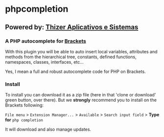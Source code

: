 # phpcompletion
## Powered by: [Thizer Aplicativos e Sistemas](https://www.thizer.com/)

### A PHP autocomplete for [Brackets](https://brackets.io) 

With this plugin you will be able to auto insert local variables, attributes and methods from the hierarchical tree,
constants, defined functions, namespaces, classes, interfaces, etc...

Yes, I mean a full and robust autocomplete code for PHP on Brackets.

### Install

To install you can download it as a zip file (here in that 'clone or download' green button, over there).
But we **strongly** recommend you to install on the Brackets following:

`File menu` > `Extension Manager...` > `Available` > `Search input field` > **Type for** `php completion`

It will download and also manage updates.
